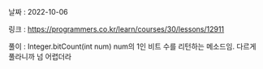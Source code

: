 날짜 : 2022-10-06

링크 : https://programmers.co.kr/learn/courses/30/lessons/12911

풀이 :
Integer.bitCount(int num)
num의 1인 비트 수를 리턴하는 메소드임. 다르게 풀라니까 넘 어렵더라
